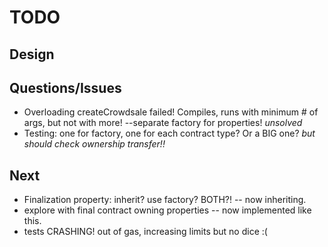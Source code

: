 # TODO

## Design

## Questions/Issues
- Overloading createCrowdsale failed! Compiles, runs with minimum # of args, but not with more! --separate factory for properties! *unsolved*
- Testing: one for factory, one for each contract type? Or a BIG one? *but should check ownership transfer!!*

## Next
- Finalization property: inherit? use factory? BOTH?! -- now inheriting.
- explore with final contract owning properties -- now implemented like this.
- tests CRASHING! out of gas, increasing limits but no dice :(
